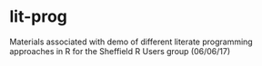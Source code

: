 # lit-prog
Materials associated with demo of different literate programming approaches in R for the Sheffield R Users group (06/06/17)
